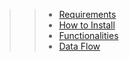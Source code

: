 <!-- docs/_sidebar.md -->

> > * [Requirements](/)
> > * [How to Install](installation.md)
> > * [Functionalities](functionalities.md)
> > * [Data Flow](design.md)

